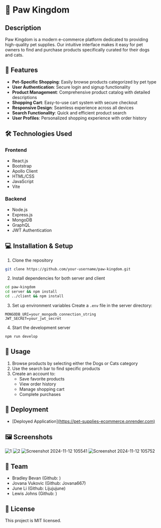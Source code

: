 # 🐾 Paw Kingdom

## Description
Paw Kingdom is a modern e-commerce platform dedicated to providing high-quality pet supplies. Our intuitive interface makes it easy for pet owners to find and purchase products specifically curated for their dogs and cats.

## 🌟 Features
- **Pet-Specific Shopping**: Easily browse products categorized by pet type
- **User Authentication**: Secure login and signup functionality
- **Product Management**: Comprehensive product catalog with detailed descriptions
- **Shopping Cart**: Easy-to-use cart system with secure checkout
- **Responsive Design**: Seamless experience across all devices
- **Search Functionality**: Quick and efficient product search
- **User Profiles**: Personalized shopping experience with order history

## 🛠️ Technologies Used
### Frontend
- React.js
- Bootstrap
- Apollo Client
- HTML/CSS
- JavaScript
- Vite

### Backend
- Node.js
- Express.js
- MongoDB
- GraphQL
- JWT Authentication

## 💻 Installation & Setup
1. Clone the repository
```bash
git clone https://github.com/your-username/paw-kingdom.git
```

2. Install dependencies for both server and client
```bash
cd paw-kingdom
cd server && npm install
cd ../client && npm install
```

3. Set up environment variables
Create a `.env` file in the server directory:
```
MONGODB_URI=your_mongodb_connection_string
JWT_SECRET=your_jwt_secret
```

4. Start the development server
```bash
npm run develop
```

## 📱 Usage
1. Browse products by selecting either the Dogs or Cats category
2. Use the search bar to find specific products
3. Create an account to:
   - Save favorite products
   - View order history
   - Manage shopping cart
   - Complete purchases

## 🚀 Deployment
- [Deployed Application][(https://pet-supplies-ecommerce.onrender.com)](https://pet-supplies-ecommerce.onrender.com)


## 🖼️ Screenshots
![1](https://github.com/user-attachments/assets/78691607-01a6-4d92-be12-0fea01702cf9)
![2](https://github.com/user-attachments/assets/06930f97-7323-4567-abbb-7770b47f3ed4)
![Screenshot 2024-11-12 105541](https://github.com/user-attachments/assets/788c8208-2ef9-4451-bdf7-491f5ba97034)
![Screenshot 2024-11-12 105752](https://github.com/user-attachments/assets/2ee26214-89ee-481c-8ad8-e4fdceabda89)

## 👥 Team
- Bradley Bevan (Github: )
- Jovana Vukovic (Github: Jovana667)
- June Li (Github: Lijujujune)
- Lewis Johns  (Github: )

## 📝 License
This project is MIT licensed.




